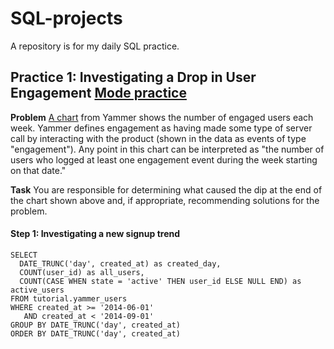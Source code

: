 # SQL-projects
A repository is for my daily SQL practice.

## Practice 1: Investigating a Drop in User Engagement [Mode practice](https://mode.com/sql-tutorial/a-drop-in-user-engagement-answers/)
**Problem** [A chart](https://app.mode.com/modeanalytics/reports/cbb8c291ee96/runs/7925c979521e/embed) from Yammer shows the number of engaged users each week. Yammer defines engagement as having made some type of server call by interacting with the product (shown in the data as events of type "engagement"). Any point in this chart can be interpreted as "the number of users who logged at least one engagement event during the week starting on that date." 

**Task** You are responsible for determining what caused the dip at the end of the chart shown above and, if appropriate, recommending solutions for the problem.

#### Step 1: Investigating a new signup trend
```
SELECT
  DATE_TRUNC('day', created_at) as created_day,
  COUNT(user_id) as all_users,
  COUNT(CASE WHEN state = 'active' THEN user_id ELSE NULL END) as active_users
FROM tutorial.yammer_users
WHERE created_at >= '2014-06-01'
   AND created_at < '2014-09-01'
GROUP BY DATE_TRUNC('day', created_at)
ORDER BY DATE_TRUNC('day', created_at)
```

